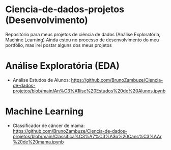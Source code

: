 # Ciencia-de-dados-projetos (Desenvolvimento)
Repositório para meus projetos de ciência de dados (Análise Exploratória, Machine Learning)
Ainda estou no processo de desenvolvimento do meu portfólio, mas irei postar alguns dos meus projetos
# Análise Exploratória (EDA)
* Análise Estudos de Alunos: https://github.com/BrunoZambuze/Ciencia-de-dados-projetos/blob/main/An%C3%A1lise%20Estudos%20de%20Alunos.ipynb

# Machine Learning
* Classificador de câncer de mama: https://github.com/BrunoZambuze/Ciencia-de-dados-projetos/blob/main/Classifica%C3%A7%C3%A3o%20Canc%C3%AAr%20de%20mama.ipynb
